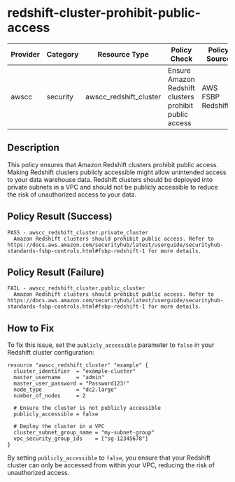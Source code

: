 # redshift-cluster-prohibit-public-access

| Provider | Category | Resource Type | Policy Check | Policy Source |
|----------|----------|--------------|--------------|---------------|
| awscc | security | awscc_redshift_cluster | Ensure Amazon Redshift clusters prohibit public access | AWS FSBP Redshift.1 |

## Description

This policy ensures that Amazon Redshift clusters prohibit public access. Making Redshift clusters publicly accessible might allow unintended access to your data warehouse data. Redshift clusters should be deployed into private subnets in a VPC and should not be publicly accessible to reduce the risk of unauthorized access to your data.

## Policy Result (Success)

```
PASS - awscc_redshift_cluster.private_cluster
  Amazon Redshift clusters should prohibit public access. Refer to https://docs.aws.amazon.com/securityhub/latest/userguide/securityhub-standards-fsbp-controls.html#fsbp-redshift-1 for more details.
```

## Policy Result (Failure)

```
FAIL - awscc_redshift_cluster.public_cluster
  Amazon Redshift clusters should prohibit public access. Refer to https://docs.aws.amazon.com/securityhub/latest/userguide/securityhub-standards-fsbp-controls.html#fsbp-redshift-1 for more details.
```

## How to Fix

To fix this issue, set the `publicly_accessible` parameter to `false` in your Redshift cluster configuration:

```hcl
resource "awscc_redshift_cluster" "example" {
  cluster_identifier  = "example-cluster"
  master_username     = "admin"
  master_user_password = "Password123!"
  node_type           = "dc2.large"
  number_of_nodes     = 2
  
  # Ensure the cluster is not publicly accessible
  publicly_accessible = false
  
  # Deploy the cluster in a VPC
  cluster_subnet_group_name = "my-subnet-group"
  vpc_security_group_ids    = ["sg-12345678"]
}
```

By setting `publicly_accessible` to `false`, you ensure that your Redshift cluster can only be accessed from within your VPC, reducing the risk of unauthorized access.
